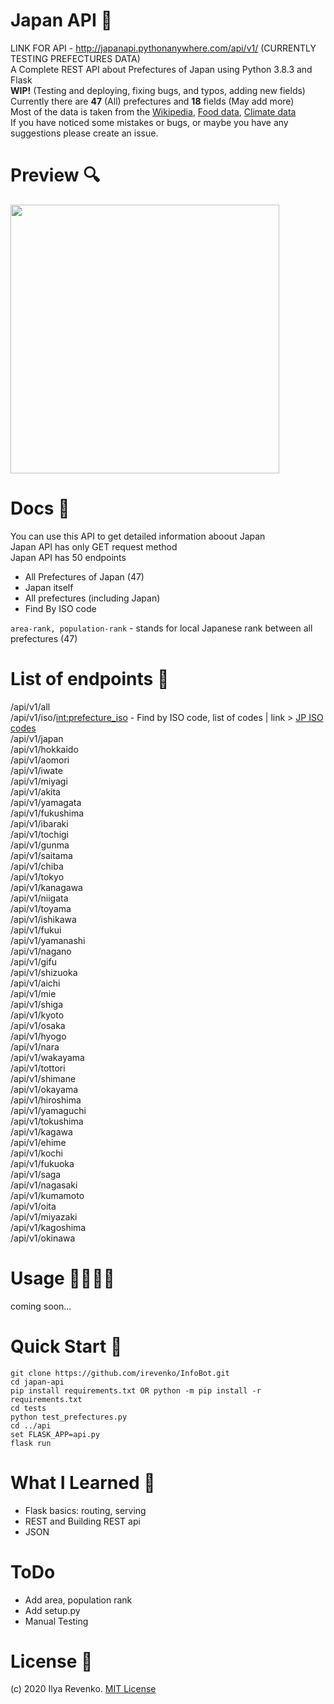 # Japan API 🎌
LINK FOR API - http://japanapi.pythonanywhere.com/api/v1/  (CURRENTLY TESTING PREFECTURES DATA) <br>
A Complete REST API about Prefectures of Japan using Python 3.8.3 and Flask<br>
<b>WIP!</b> (Testing and deploying, fixing bugs, and typos, adding new fields)<br> Currently there are <b>47</b> (All) prefectures and <b>18</b> fields (May add more)<br>
Most of the data is taken from the <a href="https://en.wikipedia.org/wiki/Prefectures_of_Japan">Wikipedia</a>,
<a href="https://www.tofugu.com/japan/japanese-food-by-prefecture/">Food data</a>, <a href="http://www.fukushima.climatemps.com">Climate data</a><br>
If you have noticed some mistakes or bugs, or maybe you have any suggestions please create an issue.

# Preview 🔍
<img src="https://i.imgur.com/mCct5TL.jpg" width="430">

# Docs 📘
You can use this API to get detailed information aboout Japan <br>
Japan API has only GET request method<br>
Japan API has 50 endpoints <br> 
* All Prefectures of Japan (47)
* Japan itself 
* All prefectures (including Japan)
* Find By ISO code

```area-rank, population-rank``` - stands for local Japanese rank between all prefectures (47)
# List of endpoints 📜
/api/v1/all <br>
/api/v1/iso/<int:prefecture_iso> - Find by ISO code, list of codes | link > <a href="https://en.wikipedia.org/wiki/ISO_3166-2:JP">JP ISO codes</a> <br>
/api/v1/japan  <br>
/api/v1/hokkaido <br>
/api/v1/aomori <br>
/api/v1/iwate <br>
/api/v1/miyagi <br>
/api/v1/akita <br>
/api/v1/yamagata <br>
/api/v1/fukushima <br>
/api/v1/ibaraki <br>
/api/v1/tochigi <br>
/api/v1/gunma <br>
/api/v1/saitama <br>
/api/v1/chiba <br>
/api/v1/tokyo <br>
/api/v1/kanagawa <br>
/api/v1/niigata <br>
/api/v1/toyama <br>
/api/v1/ishikawa <br>
/api/v1/fukui <br>
/api/v1/yamanashi <br>
/api/v1/nagano <br>
/api/v1/gifu <br>
/api/v1/shizuoka <br>
/api/v1/aichi <br>
/api/v1/mie <br>
/api/v1/shiga <br>
/api/v1/kyoto <br>
/api/v1/osaka <br>
/api/v1/hyogo <br>
/api/v1/nara <br>
/api/v1/wakayama <br>
/api/v1/tottori <br>
/api/v1/shimane <br>
/api/v1/okayama <br>
/api/v1/hiroshima <br>
/api/v1/yamaguchi <br>
/api/v1/tokushima <br>
/api/v1/kagawa <br>
/api/v1/ehime <br>
/api/v1/kochi <br>
/api/v1/fukuoka<br>
/api/v1/saga<br>
/api/v1/nagasaki<br>
/api/v1/kumamoto<br>
/api/v1/oita<br>
/api/v1/miyazaki<br>
/api/v1/kagoshima<br>
/api/v1/okinawa<br>

# Usage 👩‍💻👨‍💻
coming soon...

# Quick Start 🚀
```git clone https://github.com/irevenko/InfoBot.git``` <br>
```cd japan-api```<br>
```pip install requirements.txt OR python -m pip install -r requirements.txt``` <br>
```cd tests```<br>
```python test_prefectures.py```<br>
```cd ../api``` <br>
```set FLASK_APP=api.py``` <br>
```flask run```

# What I Learned 🧠
* Flask basics: routing, serving
* REST and Building REST api
* JSON

# ToDo 
* Add area, population rank
* Add setup.py
* Manual Testing

# License 📑 
(c) 2020 Ilya Revenko. [MIT License](https://tldrlegal.com/license/mit-license)
